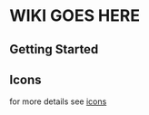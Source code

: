 # WIKI GOES HERE    

## Getting Started

## Icons
for more details see [icons](https://react-icons.github.io/react-icons)